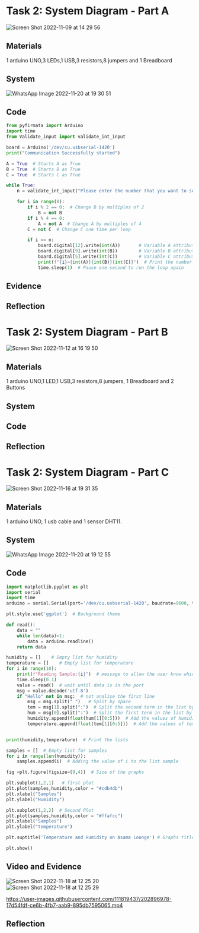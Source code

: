 
# Task 2: System Diagram - Part A
![Screen Shot 2022-11-09 at 14 29 56](https://user-images.githubusercontent.com/111819437/200759418-37b7f9b5-03aa-4d2c-9519-d639d2666938.png)

## Materials

1 arduino UNO,3 LEDs,1 USB,3 resistors,8 jumpers and 1 Breadboard

## System

![WhatsApp Image 2022-11-20 at 19 30 51](https://user-images.githubusercontent.com/111819437/202897237-ed831b42-e2d3-42c4-9f7f-480c2b9e3215.jpeg)


## Code

```.py
from pyfirmata import Arduino
import time
from Validate_input import validate_int_input

board = Arduino('/dev/cu.usbserial-1420')
print("Communication Successfully started")

A = True  # Starts A as True
B = True  # Starts B as True
C = True  # Starts C as True

while True:
    n = validate_int_input("Please enter the number that you want to see in the LEDs: ")  # Ask the user for a number and confirm if the user entered a number with the function validate input

    for i in range(8):
        if i % 2 == 0:  # Change B by multiples of 2
            B = not B
        if i % 4 == 0:
            A = not A  # Change A by multiples of 4
        C = not C  # Change C one time per loop

        if i == n:
            board.digital[12].write(int(A))       # Variable A attributed to port 12 in the arduino and send the value of A
            board.digital[9].write(int(B))        # Variable B attributed to port 9 in the arduino and send the value of B
            board.digital[5].write(int(C))        # Variable C attributed to port 5 in the arduino and send the value of C
            print(f"{i}={int(A)}{int(B)}{int(C)}")  # Print the number in base 2
            time.sleep(1)  # Pause one second to run the loop again

```

## Evidence

## Reflection

# Task 2: System Diagram - Part B

![Screen Shot 2022-11-12 at 16 19 50](https://user-images.githubusercontent.com/111819437/201462529-b5bfac82-be7b-40c7-9aeb-8da239116a61.png)

## Materials

1 arduino UNO,1 LED,1 USB,3 resistors,8 jumpers, 1 Breadboard and 2 Buttons

## System 
## Code
## Reflection

# Task 2: System Diagram - Part C

![Screen Shot 2022-11-16 at 19 31 35](https://user-images.githubusercontent.com/111819437/202157141-24e4aa95-9349-4e83-901d-f4d18e12432d.png)


## Materials
1 arduino UNO, 1 usb cable and 1 sensor DHT11.
## System 
![WhatsApp Image 2022-11-20 at 19 12 55](https://user-images.githubusercontent.com/111819437/202897017-bb397fcf-848c-4614-b0da-e1092b9e286b.jpeg)


## Code
```.py
import matplotlib.pyplot as plt
import serial
import time
arduino = serial.Serial(port='/dev/cu.usbserial-1420', baudrate=9600, timeout=.1)

plt.style.use('ggplot')  # Background theme

def read():
    data = ""
    while len(data)<1:
        data = arduino.readline()
    return data

humidity = []    # Empty list for humidity
temperature = []    # Empty list for temperature
for i in range(10):
    print(f"Reading Sample:{i}")  # message to allow the user know which sample is being read
    time.sleep(0.1)
    value = read()  # wait until data is in the port
    msg = value.decode('utf-8')
    if "Hello" not in msg:  # not analise the first line
        msg = msg.split(" ")   # Split by space
        tem = msg[1].split(":")  # Split the second term in the list by :
        hum = msg[0].split(":")  # Split the first term in the list by :
        humidity.append(float(hum[1][0:5]))  # Add the values of humidity to the list
        temperature.append(float(tem[1][0:5]))  # Add the values of temperature to the list


print(humidity,temperature)  # Print the lists

samples = []  # Empty list for samples
for i in range(len(humidity)):
    samples.append(i)  # Adding the value of i to the list sample

fig =plt.figure(figsize=(9,4))  # Size of the graphs 

plt.subplot(1,2,1)   # first plot
plt.plot(samples,humidity,color = "#cdb4db")
plt.xlabel("Samples")
plt.ylabel("Humidity")

plt.subplot(1,2,2)  # Second Plot
plt.plot(samples,humidity,color = "#ffafcc")
plt.xlabel("Samples")
plt.ylabel("temperature")

plt.suptitle('Temperature and Humidity on Asama Lounge') # Graphs title

plt.show()
```
## Video and Evidence
![Screen Shot 2022-11-18 at 12 25 20](https://user-images.githubusercontent.com/111819437/202896883-91b5e590-3366-4473-8d12-d219bde69f30.png)
![Screen Shot 2022-11-18 at 12 25 29](https://user-images.githubusercontent.com/111819437/202896886-2db200cc-119b-4033-810f-0348b6ef3c27.png)


https://user-images.githubusercontent.com/111819437/202896978-17d54fdf-ce6b-4fb7-aab9-895db7595065.mp4



## Reflection





